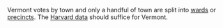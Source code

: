 Vermont votes by town and only a handful of town are split into [wards](https://github.com/opencivicdata/ocd-division-ids/blob/master/identifiers/country-us/state-vt-local_gov.csv) or [precincts](https://github.com/opencivicdata/ocd-division-ids/blob/master/identifiers/country-us/state-vt-precincts.csv). The [Harvard data](http://projects.iq.harvard.edu/eda/data) should suffice for Vermont.
